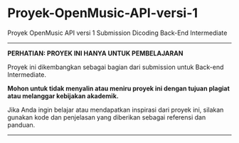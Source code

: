# Proyek-OpenMusic-API-versi-1
Proyek OpenMusic API versi 1 Submission Dicoding Back-End Intermediate

---

**PERHATIAN: PROYEK INI HANYA UNTUK PEMBELAJARAN**

Proyek ini dikembangkan sebagai bagian dari submission untuk Back-end Intermediate.

**Mohon untuk tidak menyalin atau meniru proyek ini dengan tujuan plagiat atau melanggar kebijakan akademik.**

Jika Anda ingin belajar atau mendapatkan inspirasi dari proyek ini, silakan gunakan kode dan penjelasan yang diberikan sebagai referensi dan panduan.

---
